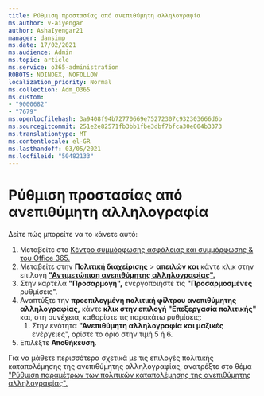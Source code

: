 ```yaml
---
title: Ρύθμιση προστασίας από ανεπιθύμητη αλληλογραφία
ms.author: v-aiyengar
author: AshaIyengar21
manager: dansimp
ms.date: 17/02/2021
ms.audience: Admin
ms.topic: article
ms.service: o365-administration
ROBOTS: NOINDEX, NOFOLLOW
localization_priority: Normal
ms.collection: Adm_O365
ms.custom:
- "9000682"
- "7679"
ms.openlocfilehash: 3a9408f94b72770669e75272307c932303666d6b
ms.sourcegitcommit: 251e2e82571fb3bb1fbe3dbf7bfca30e004b3373
ms.translationtype: MT
ms.contentlocale: el-GR
ms.lasthandoff: 03/05/2021
ms.locfileid: "50482133"
---
```

# <a name="set-up-an-anti-spam-protection"></a>Ρύθμιση προστασίας από ανεπιθύμητη αλληλογραφία

Δείτε πώς μπορείτε να το κάνετε αυτό:

1. Μεταβείτε στο [Κέντρο συμμόρφωσης ασφάλειας και συμμόρφωσης & του Office 365.](https://go.microsoft.com/fwlink/p/?linkid=2077143)
1. Μεταβείτε στην **Πολιτική διαχείρισης**  >  **απειλών και** κάντε κλικ στην επιλογή **["Αντιμετώπιση ανεπιθύμητης αλληλογραφίας".](https://go.microsoft.com/fwlink/p/?linkid=2077143)**
1. Στην καρτέλα **"Προσαρμογή",** ενεργοποιήστε τις **"Προσαρμοσμένες** ρυθμίσεις".
1. Αναπτύξτε την **προεπιλεγμένη πολιτική φίλτρου ανεπιθύμητης αλληλογραφίας,** κάντε **κλικ στην επιλογή "Επεξεργασία πολιτικής"** και, στη συνέχεια, καθορίστε τις παρακάτω ρυθμίσεις:
    1. Στην ενότητα **"Ανεπιθύμητη αλληλογραφία και μαζικές** ενέργειες", ορίστε το όριο στην τιμή 5 ή 6.
1. Επιλέξτε **Αποθήκευση**.

Για να μάθετε περισσότερα σχετικά με τις επιλογές πολιτικής καταπολέμησης της ανεπιθύμητης αλληλογραφίας, ανατρέξτε στο θέμα ["Ρύθμιση παραμέτρων των πολιτικών καταπολέμησης της ανεπιθύμητης αλληλογραφίας".](https://go.microsoft.com/fwlink/?linkid=2092051)
